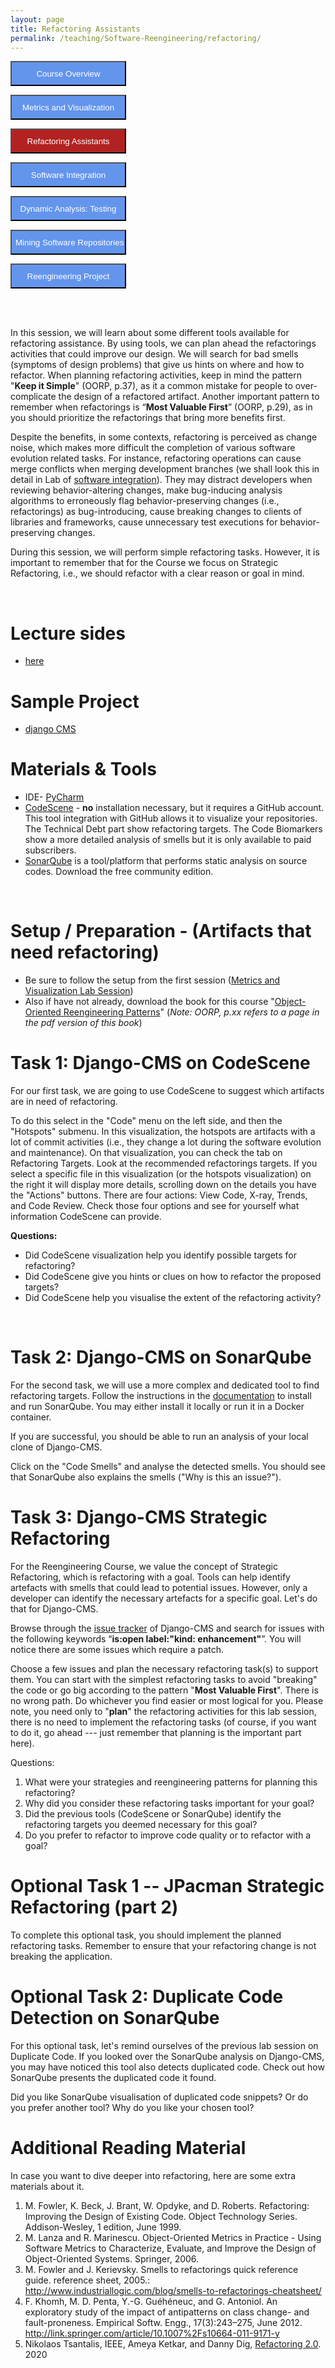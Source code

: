 ```yaml
---
layout: page
title: Refactoring Assistants
permalink: /teaching/Software-Reengineering/refactoring/
---
```

<form action="/teaching/Software-Reengineering/">
    <input type="submit" style="background-color:cornflowerblue;color:white;width:185px;
height:40px;" value="Course Overview" />
</form>
<form action="/teaching/Software-Reengineering/metrics/">
    <input type="submit" style="background-color:cornflowerblue;color:white;width:185px;
height:40px;" value="Metrics and Visualization" />
</form>
<form action="/teaching/Software-Reengineering/refactoring/">
    <input type="submit" style="background-color:firebrick;color:white;width:185px;
height:40px;" value="Refactoring Assistants" />
</form>
<form action="/teaching/Software-Reengineering/integration/">
    <input type="submit" style="background-color:cornflowerblue;color:white;width:185px;
height:40px;" value="Software Integration" />
</form>
<form action="/teaching/Software-Reengineering/dynamic/">
    <input type="submit" style="background-color:cornflowerblue;color:white;width:185px;
height:40px;" value="Dynamic Analysis: Testing" />
</form>
<form action="/teaching/Software-Reengineering/msr/">
    <input type="submit" style="background-color:cornflowerblue;color:white;width:185px;
height:40px;" value="Mining Software Repositories" />
</form>
<form action="/teaching/Software-Reengineering/project/">
    <input type="submit" style="background-color:cornflowerblue;color:white;width:185px;
height:40px;" value="Reengineering Project" />
</form>

<br/>
<br/>


In this session, we will learn about some different tools available for refactoring assistance. 
By using tools, we can plan ahead the refactorings activities that could improve our design. 
We will search for bad smells (symptoms of design problems) that give us hints on where and how 
to refactor. When planning refactoring activities, keep in mind the pattern "**Keep it Simple**" 
(OORP, p.37), as it a common mistake for people to over-complicate the design of a refactored 
artifact. Another important pattern to remember when refactorings is “**Most Valuable First**” 
(OORP, p.29), as in you should prioritize the refactorings that bring more benefits first.

Despite the benefits, in some contexts, refactoring is perceived as change noise, which makes more 
difficult the completion of various software evolution related tasks. For instance, refactoring 
operations can cause merge conflicts when merging development branches (we shall look this in detail in 
Lab of [software integration](/teaching/Software-Reengineering/integration/)). 
They may distract developers when reviewing behavior-altering changes, make bug-inducing analysis algorithms
to erroneously flag behavior-preserving changes (i.e., refactorings) as bug-introducing, 
cause breaking changes to clients of libraries and frameworks, cause unnecessary test executions 
for behavior-preserving changes.

During this session, we will perform simple refactoring tasks. However, it is important to remember 
that for the Course we focus on Strategic Refactoring, i.e., we should refactor with a clear 
reason or goal in mind. 

<br/>

Lecture sides 
======
* [here](../../../files/Refactoring_Assistants.pdf)

Sample Project
========
* [django CMS](https://github.com/django-cms/django-cms)

Materials & Tools
========
* IDE-  [PyCharm](https://www.jetbrains.com/pycharm/) 
* [CodeScene](https://codescene.com/) - **no** installation necessary, but it requires a GitHub account. This tool integration with GitHub allows it to visualize your repositories. The Technical Debt part show refactoring targets. The Code Biomarkers show a more detailed analysis of smells but it is only available to paid subscribers.
* [SonarQube](https://www.sonarqube.org/) is a tool/platform that performs static analysis on source codes. Download the free community edition. 

<br/>


Setup / Preparation - (Artifacts that need refactoring)
=============
* Be sure to follow the setup from the first session ([Metrics and Visualization Lab Session](/teaching/Software-Reengineering/metrics/)) 
* Also if have not already, download the book for this course "[Object-Oriented Reengineering Patterns](http://scg.unibe.ch/download/oorp/)" (_Note: OORP, p.xx refers to a page in the pdf version of this book_)


Task 1: Django-CMS on CodeScene
=========
 
For our first task, we are going to use CodeScene to suggest which artifacts are in need of refactoring. 

To do this select in the "Code" menu on the left side, and then the "Hotspots" submenu. 
In this visualization, the hotspots are artifacts with a lot of commit activities (i.e., they change 
a lot during the software evolution and maintenance). On that visualization, you can check the tab on Refactoring Targets. Look at the recommended refactorings targets. If you select a specific file in this visualization (or the hotspots visualization) on the right it will display more details, scrolling down on the details you have the "Actions" buttons. There are four actions: View Code, X-ray, Trends, and Code Review. Check those four options and see for yourself what information CodeScene can provide.

**Questions:**
* Did CodeScene visualization help you identify possible targets for refactoring?
* Did CodeScene give you hints or clues on how to refactor the proposed targets?
* Did CodeScene help you visualise the extent of the refactoring activity?
<br/>

  
Task 2: Django-CMS on SonarQube
============
For the second task, we will use a more complex and dedicated tool to find refactoring targets. 
Follow the instructions in the [documentation](https://docs.sonarsource.com/sonarqube-server/latest/try-out-sonarqube/)
to install and run SonarQube. You may either install it locally or run it in a Docker container.

If you are successful, you should be able to run an analysis of your local clone of Django-CMS.

Click on the "Code Smells" and analyse the detected smells. You should see that SonarQube also explains 
the smells ("Why is this an issue?"). 

Task 3: Django-CMS Strategic Refactoring
========
For the Reengineering Course, we value the concept of Strategic Refactoring, which is refactoring with a goal. 
Tools can help identify artefacts with smells that could lead to potential issues. 
However, only a developer can identify the necessary artefacts for a specific goal. Let's do that for Django-CMS. 

Browse through the [issue tracker](https://github.com/django-cms/django-cms/issues) of Django-CMS and search for issues with the following keywords “**is:open label:"kind: enhancement"**”. 
You will notice there are some issues which require a patch.

Choose a few issues and plan the necessary refactoring task(s) to support them. You can start with the simplest 
refactoring tasks to avoid "breaking" the code or go big according to the pattern "**Most Valuable First**". 
There is no wrong path. Do whichever you find easier or most logical for you. Please note, you need only to 
"**plan**" the refactoring activities for this lab session, there is no need to implement the refactoring tasks 
(of course, if you want to do it, go ahead --- just remember that planning is the important part here).


Questions:
1.	What were your strategies and reengineering patterns for planning this refactoring? 
2.	Why did you consider these refactoring tasks important for your goal?
3.	Did the previous tools (CodeScene or SonarQube) identify the refactoring targets you deemed necessary for this goal?
4.	Do you prefer to refactor to improve code quality or to refactor with a goal?

Optional Task  1 -- JPacman Strategic Refactoring (part 2)
===========

To complete this optional task, you should implement the planned refactoring tasks. 
Remember to ensure that your refactoring change is not breaking the application.

Optional Task 2: Duplicate Code Detection on SonarQube
==========

For this optional task, let's remind ourselves of the previous lab session on Duplicate Code. 
If you looked over the SonarQube analysis on Django-CMS, you may have noticed this tool also 
detects duplicated code. Check out how SonarQube presents the duplicated code it found.

Did you like SonarQube visualisation of duplicated code snippets? Or do you prefer another tool? 
Why do you like your chosen tool?

Additional Reading Material
=============

In case you want to dive deeper into refactoring, here are some extra materials about it.

1. M. Fowler, K. Beck, J. Brant, W. Opdyke, and D. Roberts. Refactoring: Improving the Design of Existing Code. Object Technology Series. Addison-Wesley, 1 edition, June 1999.
2. M. Lanza and R. Marinescu. Object-Oriented Metrics in Practice - Using Software Metrics to Characterize, Evaluate, and Improve the Design of Object-Oriented Systems. Springer, 2006.
3. M. Fowler and J. Kerievsky. Smells to refactorings quick reference guide. reference sheet, 2005.: http://www.industriallogic.com/blog/smells-to-refactorings-cheatsheet/
4. F. Khomh, M. D. Penta, Y.-G. Guéhéneuc, and G. Antoniol. An exploratory study of the impact of antipatterns on class change- and fault-proneness. Empirical Softw. Engg., 17(3):243–275, June 2012. http://link.springer.com/article/10.1007%2Fs10664-011-9171-y
5. Nikolaos Tsantalis, IEEE, Ameya Ketkar, and Danny Dig, [Refactoring 2.0](https://users.encs.concordia.ca/~nikolaos/publications/TSE_2020.pdf). 2020

